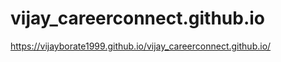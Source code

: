 # vijay_careerconnect.github.io

https://vijayborate1999.github.io/vijay_careerconnect.github.io/ 



